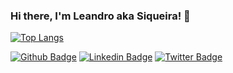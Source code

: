 ### Hi there, I'm Leandro aka Siqueira! 👋

[![Top Langs](https://github-readme-stats.vercel.app/api?username=leandroaps&show_icons=true&theme=dracula)](https://github.com/anuraghazra/github-readme-stats)

[![Github Badge](https://img.shields.io/badge/-Github-000?style=?style=flat-square&logo=appveyor&logo=Github&logoColor=white&link=https://github.com/fagnerpsantos)](https://github.com/leandroaps)
[![Linkedin Badge](https://img.shields.io/badge/-LinkedIn-000?style=flat-square&logo=Linkedin&logoColor=white&link=https://www.linkedin.com/in/leandroaps/)](https://www.linkedin.com/in/leandroaps/)
[![Twitter Badge](https://img.shields.io/badge/-Twitter-000?style=flat-square&labelColor=1ca0f1&logo=twitter&logoColor=white&link=https://twitter.com/leandroaps)](https://twitter.com/leandroaps)

<!--
**leandroaps/leandroaps** is a ✨ _special_ ✨ repository because its `README.md` (this file) appears on your GitHub profile.

Here are some ideas to get you started:

🔭 I’m currently working on ...
🌱 I’m currently learning ...
👯 I’m looking to collaborate on ...
🤔 I’m looking for help with ...
💬 Ask me about ...
📫 How to reach me: ...
😄 Pronouns: ...
⚡ Fun fact: ...
